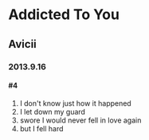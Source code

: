 # Addicted To You

## Avicii

### 2013.9.16

#### #4

1. I don't know just how it happened
2. I let down my guard
3. swore I would never fell in love again
4. but I fell hard